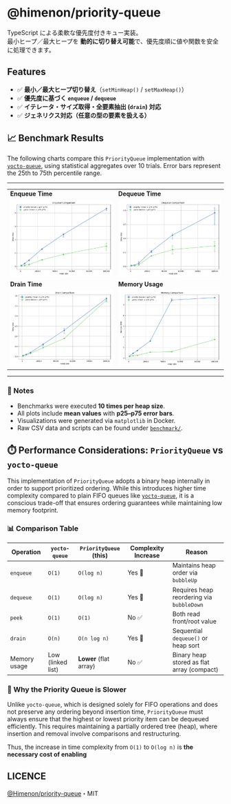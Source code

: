 # @himenon/priority-queue

TypeScript による柔軟な優先度付きキュー実装。  
最小ヒープ／最大ヒープを **動的に切り替え可能**で、優先度順に値や関数を安全に処理できます。

## Features

- ✅ **最小／最大ヒープ切り替え**（`setMinHeap()` / `setMaxHeap()`）
- ✅ **優先度に基づく `enqueue` / `dequeue`**
- ✅ **イテレータ・サイズ取得・全要素抽出 (`drain`) 対応**
- ✅ **ジェネリクス対応（任意の型の要素を扱える）**

## 📈 Benchmark Results

The following charts compare this `PriorityQueue` implementation with [`yocto-queue`](https://github.com/sindresorhus/yocto-queue), using statistical aggregates over 10 trials. Error bars represent the 25th to 75th percentile range.

---

<div align="center">

<table>
  <tr>
    <td><strong>Enqueue Time</strong></td>
    <td><strong>Dequeue Time</strong></td>
  </tr>
  <tr>
    <td><img src="benchmark/compare-enqueue.png" width="100%"></td>
    <td><img src="benchmark/compare-dequeue.png" width="100%"></td>
  </tr>
  <tr>
    <td><strong>Drain Time</strong></td>
    <td><strong>Memory Usage</strong></td>
  </tr>
  <tr>
    <td><img src="benchmark/compare-drain.png" width="100%"></td>
    <td><img src="benchmark/compare-memory.png" width="100%"></td>
  </tr>
</table>

</div>

---

### 📌 Notes

- Benchmarks were executed **10 times per heap size**.
- All plots include **mean values** with **p25–p75 error bars**.
- Visualizations were generated via `matplotlib` in Docker.
- Raw CSV data and scripts can be found under [`benchmark/`](./benchmark/).

## ⏱️ Performance Considerations: `PriorityQueue` vs `yocto-queue`

This implementation of `PriorityQueue` adopts a binary heap internally in order to support prioritized ordering. While this introduces higher time complexity compared to plain FIFO queues like [`yocto-queue`](https://github.com/sindresorhus/yocto-queue), it is a conscious trade-off that ensures ordering guarantees while maintaining low memory footprint.

### 📊 Comparison Table

| Operation    | `yocto-queue`       | `PriorityQueue` (this) | Complexity Increase | Reason |
|--------------|---------------------|-------------------------|----------------------|--------|
| `enqueue`    | `O(1)`              | `O(log n)`              | Yes 🔺               | Maintains heap order via `bubbleUp` |
| `dequeue`    | `O(1)`              | `O(log n)`              | Yes 🔺               | Requires heap reordering via `bubbleDown` |
| `peek`       | `O(1)`              | `O(1)`                  | No ✅                | Both read front/root value |
| `drain`      | `O(n)`              | `O(n log n)`            | Yes 🔺               | Sequential `dequeue()` or heap sort |
| Memory usage | Low (linked list)   | **Lower** (flat array)  | No ✅                | Binary heap stored as flat array (compact) |

### 🧠 Why the Priority Queue is Slower

Unlike `yocto-queue`, which is designed solely for FIFO operations and does not preserve any ordering beyond insertion time, `PriorityQueue` must always ensure that the highest or lowest priority item can be dequeued efficiently. This requires maintaining a partially ordered tree (heap), where insertion and removal involve comparisons and restructuring.

Thus, the increase in time complexity from `O(1)` to `O(log n)` is **the necessary cost of enabling**


## LICENCE

[@Himenon/priority-queue](https://github.com/Himenon/priority-queue)・MIT
